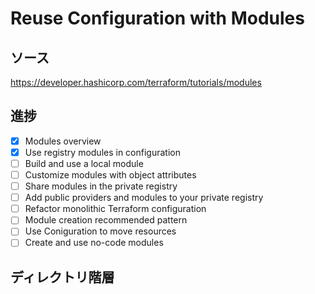 # Reuse Configuration with Modules
## ソース
https://developer.hashicorp.com/terraform/tutorials/modules
## 進捗
- [x] Modules overview
- [x] Use registry modules in configuration
- [ ] Build and use a local module
- [ ] Customize modules with object attributes
- [ ] Share modules in the private registry
- [ ] Add public providers and modules to your private registry
- [ ] Refactor monolithic Terraform configuration
- [ ] Module creation recommended pattern
- [ ] Use Coniguration to move resources
- [ ] Create and use no-code modules
## ディレクトリ階層